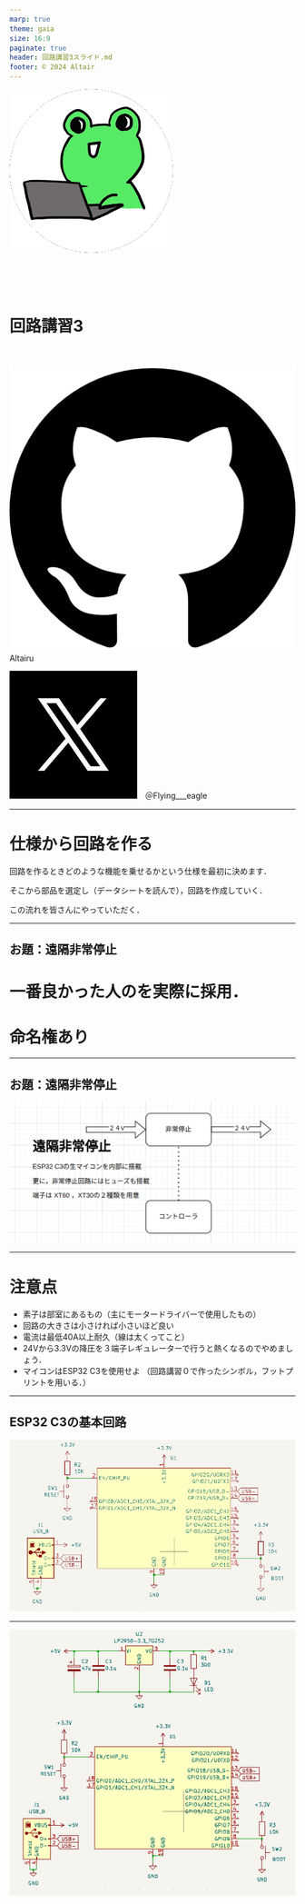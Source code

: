 ```yaml
---
marp: true
theme: gaia
size: 16:9
paginate: true
header: 回路講習3スライド.md
footer: © 2024 Altair
---
```

![bg right width:400px](../../images/altair.png) 

<br>
<br>
<br>

# **回路講習3**
<br>



![width:40px](../../images/image.png)　Altairu

![width:40px](../../images/image-1.png)　＠Flying___eagle

---
# 仕様から回路を作る

回路を作るときどのような機能を乗せるかという仕様を最初に決めます．

そこから部品を選定し（データシートを読んで），回路を作成していく．


この流れを皆さんにやっていただく．

---
## お題：遠隔非常停止

# **一番良かった人のを実際に採用．**

# **命名権あり**

---
## お題：遠隔非常停止

![width:1000px](image.png)

---
# 注意点

- 素子は部室にあるもの（主にモータードライバーで使用したもの）
- 回路の大きさは小さければ小さいほど良い
- 電流は最低40A以上耐久（線は太くってこと）
- 24Vから3.3Vの降圧を３端子レギュレーターで行うと熱くなるのでやめましょう．
- マイコンはESP32 C3を使用せよ
（回路講習０で作ったシンボル，フットプリントを用いる．）

---
## ESP32 C3の基本回路

![alt text](image-31.png)

---

![alt text](image-30.png)



